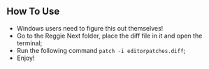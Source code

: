 ## How To Use
* Windows users need to figure this out themselves!
* Go to the Reggie Next folder, place the diff file in it and open the terminal;
* Run the following command `patch -i editorpatches.diff`;
* Enjoy!
